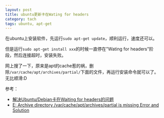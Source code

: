```yaml
---
layout: post
title: ubuntu更新卡在Wating for headers
category: tach
tags: ubuntu, apt-get
---
```

在ubuntu上安装软件，先运行``sudo apt-get update``，顺利运行，速度还可以。

但是运行``sudo apt-get install xxx``的时候一直停在"Wating for headers"阶段，然后连接超时，安装失败。

网上搜了一下，原来是apt的cache惹的祸，删除``/var/cache/apt/archives/partial/``下面的文件，再运行安装命令就可以了。无比顺滑:D

参考：
- [解决Ubuntu/Debian卡在Waiting for headers的问题](http://yynotes.net/ubuntu-debian-waiting-for-headers/)
- [E: Archive directory /var/cache/apt/archives/partial is missing Error and Solution](http://www.cyberciti.biz/faq/debian-ubuntu-linux-earchive-directory-varcacheaptarchivespartial-ismissing/)
